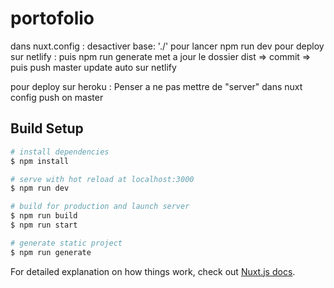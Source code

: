 # portofolio
dans nuxt.config :
    desactiver base: './' pour lancer npm run dev
pour deploy sur netlify :
    puis npm run generate
    met a jour le dossier dist => commit => puis push master
    update auto sur netlify

pour deploy sur heroku :
    Penser a ne pas mettre de "server" dans nuxt config
    push on master

## Build Setup

```bash
# install dependencies
$ npm install

# serve with hot reload at localhost:3000
$ npm run dev

# build for production and launch server
$ npm run build
$ npm run start

# generate static project
$ npm run generate
```

For detailed explanation on how things work, check out [Nuxt.js docs](https://nuxtjs.org).

